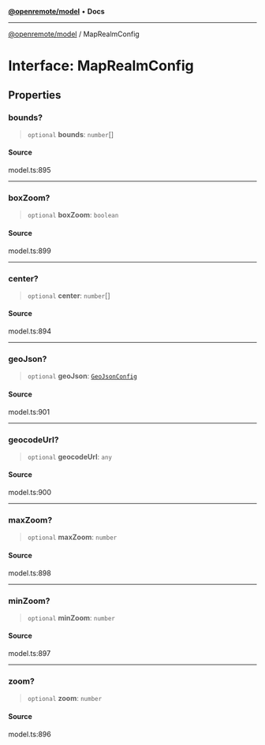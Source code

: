 [**@openremote/model**](../README.md) • **Docs**

***

[@openremote/model](../globals.md) / MapRealmConfig

# Interface: MapRealmConfig

## Properties

### bounds?

> `optional` **bounds**: `number`[]

#### Source

model.ts:895

***

### boxZoom?

> `optional` **boxZoom**: `boolean`

#### Source

model.ts:899

***

### center?

> `optional` **center**: `number`[]

#### Source

model.ts:894

***

### geoJson?

> `optional` **geoJson**: [`GeoJsonConfig`](GeoJsonConfig.md)

#### Source

model.ts:901

***

### geocodeUrl?

> `optional` **geocodeUrl**: `any`

#### Source

model.ts:900

***

### maxZoom?

> `optional` **maxZoom**: `number`

#### Source

model.ts:898

***

### minZoom?

> `optional` **minZoom**: `number`

#### Source

model.ts:897

***

### zoom?

> `optional` **zoom**: `number`

#### Source

model.ts:896
